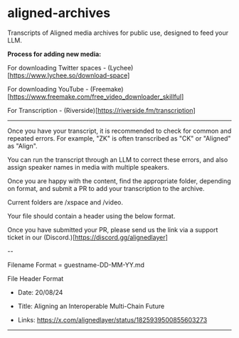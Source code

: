 # aligned-archives
Transcripts of Aligned media archives for public use, designed to feed your LLM.

**Process for adding new media:**

For downloading Twitter spaces - (Lychee)[https://www.lychee.so/download-space] 

For downloading YouTube - (Freemake)[https://www.freemake.com/free_video_downloader_skillful]

For Transcription - (Riverside)[https://riverside.fm/transcription] 

---

Once you have your transcript, it is recommended to check for common and repeated errors.
For example, "ZK" is often transcribed as "CK" or "Aligned" as "Align".

You can run the transcript through an LLM to correct these errors, and also assign speaker names in media with multiple speakers.

Once you are happy with the content, find the appropriate folder, depending on format, and submit a PR to add your transcription to the archive.

Current folders are /xspace and /video.

Your file should contain a header using the below format.

Once you have submitted your PR, please send us the link via a support ticket in our (Discord.)[https://discord.gg/alignedlayer]

--

Filename Format = guestname-DD-MM-YY.md

File Header Format

- Date: 20/08/24

- Title: Aligning an Interoperable Multi-Chain Future

- Links: https://x.com/alignedlayer/status/1825939500855603273

---




